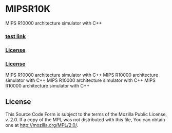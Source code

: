 MIPSR10K
========

MIPS R10000 architecture simulator with C++ 
### [test link](https://github.com/codecombat/codecombat/wiki/Developer-environment)
### [License](#License)
### [License](##License)

MIPS R10000 architecture simulator with C++ 
MIPS R10000 architecture simulator with C++ 
MIPS R10000 architecture simulator with C++ MIPS R10000 architecture simulator with C++ 






















## License
This Source Code Form is subject to the terms of the Mozilla Public
License, v. 2.0. If a copy of the MPL was not distributed with this
file, You can obtain one at http://mozilla.org/MPL/2.0/.
